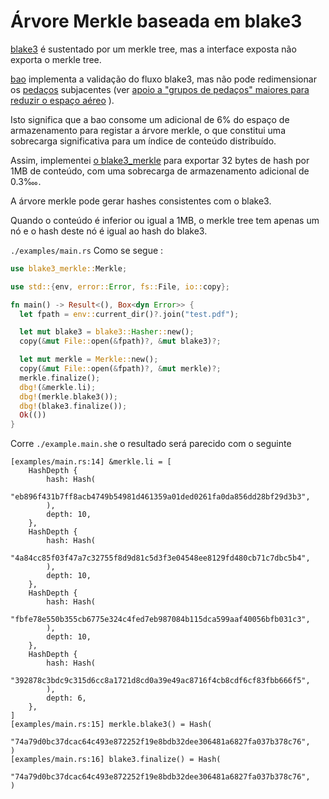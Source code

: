 # Árvore Merkle baseada em blake3

[blake3](https://github.com/BLAKE3-team/BLAKE3) é sustentado por um merkle tree, mas a interface exposta não exporta o merkle tree.

[bao](https://github.com/oconnor663/bao) implementa a validação do fluxo blake3, mas não pode redimensionar os [pedaços](https://github.com/oconnor663/bao/issues/34) subjacentes (ver [apoio a "grupos de pedaços" maiores para reduzir o espaço aéreo](https://github.com/oconnor663/bao/issues/34) ).

Isto significa que a bao consome um adicional de 6% do espaço de armazenamento para registar a árvore merkle, o que constitui uma sobrecarga significativa para um índice de conteúdo distribuído.

Assim, implementei [o blake3_merkle](https://github.com/rmw-lib/blake3_merkle) para exportar 32 bytes de hash por 1MB de conteúdo, com uma sobrecarga de armazenamento adicional de 0.3‱.

A árvore merkle pode gerar hashes consistentes com o blake3.

Quando o conteúdo é inferior ou igual a 1MB, o merkle tree tem apenas um nó e o hash deste nó é igual ao hash do blake3.

`./examples/main.rs` Como se segue :

```rust
use blake3_merkle::Merkle;

use std::{env, error::Error, fs::File, io::copy};

fn main() -> Result<(), Box<dyn Error>> {
  let fpath = env::current_dir()?.join("test.pdf");

  let mut blake3 = blake3::Hasher::new();
  copy(&mut File::open(&fpath)?, &mut blake3)?;

  let mut merkle = Merkle::new();
  copy(&mut File::open(&fpath)?, &mut merkle)?;
  merkle.finalize();
  dbg!(&merkle.li);
  dbg!(merkle.blake3());
  dbg!(blake3.finalize());
  Ok(())
}
```

Corre `./example.main.sh`e o resultado será parecido com o seguinte

```
[examples/main.rs:14] &merkle.li = [
    HashDepth {
        hash: Hash(
            "eb896f431b7ff8acb4749b54981d461359a01ded0261fa0da856dd28bf29d3b3",
        ),
        depth: 10,
    },
    HashDepth {
        hash: Hash(
            "4a84cc85f03f47a7c32755f8d9d81c5d3f3e04548ee8129fd480cb71c7dbc5b4",
        ),
        depth: 10,
    },
    HashDepth {
        hash: Hash(
            "fbfe78e550b355cb6775e324c4fed7eb987084b115dca599aaf40056bfb031c3",
        ),
        depth: 10,
    },
    HashDepth {
        hash: Hash(
            "392878c3bdc9c315d6cc8a1721d8cd0a39e49ac8716f4cb8cdf6cf83fbb666f5",
        ),
        depth: 6,
    },
]
[examples/main.rs:15] merkle.blake3() = Hash(
    "74a79d0bc37dcac64c493e872252f19e8bdb32dee306481a6827fa037b378c76",
)
[examples/main.rs:16] blake3.finalize() = Hash(
    "74a79d0bc37dcac64c493e872252f19e8bdb32dee306481a6827fa037b378c76",
)
```